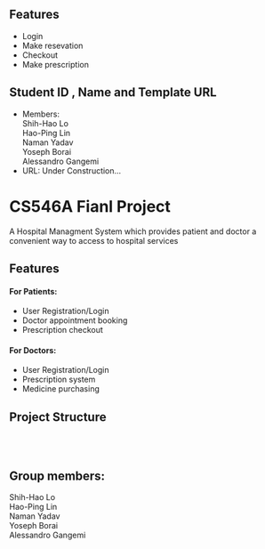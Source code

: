 ## Features
* Login
* Make resevation
* Checkout
* Make prescription

## Student ID , Name and Template URL
-  Members: <br> 
Shih-Hao Lo <br>
Hao-Ping Lin <br>
Naman Yadav <br>
Yoseph Borai <br>
Alessandro Gangemi <br>
-  URL: Under Construction...

# CS546A Fianl Project

A Hospital Managment System which provides patient and doctor a convenient way to access to hospital services

## Features
#### For Patients:
* User Registration/Login
* Doctor appointment booking
* Prescription checkout
#### For Doctors:
* User Registration/Login
* Prescription system
* Medicine purchasing

## Project Structure
<br>
<br>

## Group members:
Shih-Hao Lo <br>
Hao-Ping Lin <br>
Naman Yadav <br>
Yoseph Borai <br>
Alessandro Gangemi <br>
